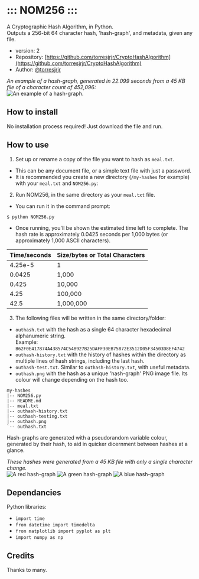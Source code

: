 #  ::: NOM256 ::: 
A Cryptographic Hash Algorithm, in Python.  
Outputs a 256-bit 64 character hash, 'hash-graph', and metadata, given any file.
- version: 2
- Repository: [https://github.com/torresjrjr/CryptoHashAlgorithm](https://github.com/torresjrjr/CryptoHashAlgorithm)
- Author: [@torresjrjr](https://t.me/torresjrjr)

*An example of a hash-graph, generated in 22.099 seconds from a 45 KB file of a character count of 452,096:*  
![An example of a hash-graph.](https://i.imgur.com/YSgvRD0.png)

## How to install
No installation process required! Just download the file and run.

## How to use
1. Set up or rename a copy of the file you want to hash as `meal.txt`. 
  - This can be any document file, or a simple text file with just a password.
  - It is recommended you create a new directory (`/my-hashes` for example) with your `meal.txt` and `NOM256.py`:
2. Run NOM256, in the same directory as your `meal.txt` file.
  - You can run it in the command prompt: 
  ```
  $ python NOM256.py
  ```
  - Once running, you'll be shown the estimated time left to complete. The hash rate is approximately 0.0425 seconds per 1,000 bytes (or approximately 1,000 ASCII characters).

| Time/seconds | Size/bytes or Total Characters |
|--------------|--------------------------------|
| 4.25e-5      | 1                              |
| 0.0425       | 1,000                          |
| 0.425        | 10,000                         |
| 4.25         | 100,000                        |
| 42.5         | 1,000,000                      |

3. The following files will be written in the same directory/folder:
  - `outhash.txt` with the hash as a single 64 character hexadecimal alphanumeric string.  
    Example: `B62F0E417874A438574C54B927B25DAFF30EB75872E3512D05F34503D8EF4742`
  - `outhash-history.txt` with the history of hashes within the directory as multiple lines of hash strings, including the last hash.
  - `outhash-test.txt`. Similar to `outhash-history.txt`, with useful metadata.
  - `outhash.png` with the hash as a unique 'hash-graph' PNG image file. Its colour will change depending on the hash too.  

```
my-hashes
|-- NOM256.py
|-- README.md
|-- meal.txt
|-- outhash-history.txt
|-- outhash-testing.txt
|-- outhash.png
`-- outhash.txt
```


Hash-graphs are generated with a pseudorandom variable colour, generated by their hash, to aid in quicker dicernment between hashes at a glance.

*These hashes were generated from a 45 KB file with only a single character change.*  
![A red hash-graph](https://i.imgur.com/NVlU8DX.png)
![A green hash-graph](https://i.imgur.com/XhjgQQQ.png)
![A blue hash-graph](https://i.imgur.com/Q4eJ463.png)

## Dependancies
Python libraries:
- `import time`
- `from datetime import timedelta`
- `from matplotlib import pyplot as plt`
- `import numpy as np`

## Credits
Thanks to many.
